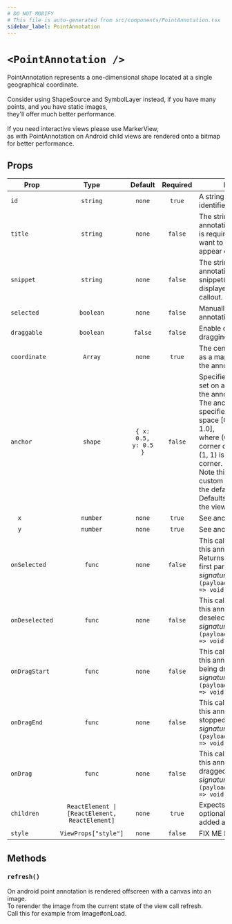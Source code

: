 ```yaml
---
# DO NOT MODIFY
# This file is auto-generated from src/components/PointAnnotation.tsx
sidebar_label: PointAnnotation
---
```


# `<PointAnnotation />`

PointAnnotation represents a one-dimensional shape located at a single geographical coordinate.<br/><br/>Consider using ShapeSource and SymbolLayer instead, if you have many points, and you have static images,<br/>they'll offer much better performance.<br/><br/>If you need interactive views please use MarkerView,<br/>as with PointAnnotation on Android child views are rendered onto a bitmap for better performance.

## Props

| Prop           |                      Type                      |       Default        | Required | Description                                                                                                                                                                                                                                                                                                                                                            |
| -------------- | :--------------------------------------------: | :------------------: | :------: | ---------------------------------------------------------------------------------------------------------------------------------------------------------------------------------------------------------------------------------------------------------------------------------------------------------------------------------------------------------------------- |
| `id`           |                    `string`                    |        `none`        |  `true`  | A string that uniquely identifies the annotation                                                                                                                                                                                                                                                                                                                       |
| `title`        |                    `string`                    |        `none`        | `false`  | The string containing the annotation’s title. Note this is required to be set if you want to see a callout appear on iOS.                                                                                                                                                                                                                                              |
| `snippet`      |                    `string`                    |        `none`        | `false`  | The string containing the annotation’s snippet(subtitle). Not displayed in the default callout.                                                                                                                                                                                                                                                                        |
| `selected`     |                   `boolean`                    |        `none`        | `false`  | Manually selects/deselects annotation                                                                                                                                                                                                                                                                                                                                  |
| `draggable`    |                   `boolean`                    |       `false`        | `false`  | Enable or disable dragging. Defaults to false.                                                                                                                                                                                                                                                                                                                         |
| `coordinate`   |                    `Array`                     |        `none`        |  `true`  | The center point (specified as a map coordinate) of the annotation.                                                                                                                                                                                                                                                                                                    |
| `anchor`       |                    `shape`                     | `{ x: 0.5, y: 0.5 }` | `false`  | Specifies the anchor being set on a particular point of the annotation.<br/>The anchor point is specified in the continuous space [0.0, 1.0] x [0.0, 1.0],<br/>where (0, 0) is the top-left corner of the image, and (1, 1) is the bottom-right corner.<br/>Note this is only for custom annotations not the default pin view.<br/>Defaults to the center of the view. |
| `  x`          |                    `number`                    |        `none`        |  `true`  | See anchor                                                                                                                                                                                                                                                                                                                                                             |
| `  y`          |                    `number`                    |        `none`        |  `true`  | See anchor                                                                                                                                                                                                                                                                                                                                                             |
| `onSelected`   |                     `func`                     |        `none`        | `false`  | This callback is fired once this annotation is selected. Returns a Feature as the first param.<br/>_signature:_`(payload:GeoJSON.Feature) => void`                                                                                                                                                                                                                     |
| `onDeselected` |                     `func`                     |        `none`        | `false`  | This callback is fired once this annotation is deselected.<br/>_signature:_`(payload:GeoJSON.Feature) => void`                                                                                                                                                                                                                                                         |
| `onDragStart`  |                     `func`                     |        `none`        | `false`  | This callback is fired once this annotation has started being dragged.<br/>_signature:_`(payload:GeoJSON.Feature) => void`                                                                                                                                                                                                                                             |
| `onDragEnd`    |                     `func`                     |        `none`        | `false`  | This callback is fired once this annotation has stopped being dragged.<br/>_signature:_`(payload:GeoJSON.Feature) => void`                                                                                                                                                                                                                                             |
| `onDrag`       |                     `func`                     |        `none`        | `false`  | This callback is fired while this annotation is being dragged.<br/>_signature:_`(payload:GeoJSON.Feature) => void`                                                                                                                                                                                                                                                     |
| `children`     | `ReactElement \| [ReactElement, ReactElement]` |        `none`        |  `true`  | Expects one child, and an optional callout can be added as well                                                                                                                                                                                                                                                                                                        |
| `style`        |              `ViewProps["style"]`              |        `none`        | `false`  | FIX ME NO DESCRIPTION                                                                                                                                                                                                                                                                                                                                                  |

## Methods

### `refresh()`

On android point annotation is rendered offscreen with a canvas into an image.<br/>To rerender the image from the current state of the view call refresh.<br/>Call this for example from Image#onLoad.
